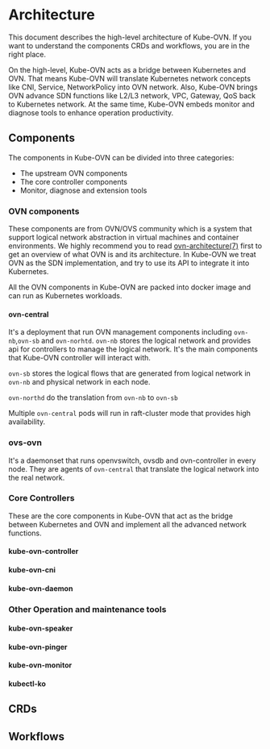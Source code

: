 # Architecture

This document describes the high-level architecture of Kube-OVN. 
If you want to understand the components CRDs and workflows, you are in the right place.

On the high-level, Kube-OVN acts as a bridge between Kubernetes and OVN. 
That means Kube-OVN will translate Kubernetes network concepts like CNI, Service, NetworkPolicy into OVN network. 
Also, Kube-OVN brings OVN advance SDN functions like L2/L3 network, VPC, Gateway, QoS back to Kubernetes network.
At the same time, Kube-OVN embeds monitor and diagnose tools to enhance operation productivity.

## Components 

The components in Kube-OVN can be divided into three categories:
* The upstream OVN components
* The core controller components
* Monitor, diagnose and extension tools

### OVN components

These components are from OVN/OVS community which is a system that support logical network abstraction in virtual machines and container environments.
We highly recommend you to read [ovn-architecture(7)](https://www.mankier.com/7/ovn-architecture) first to get an overview of what OVN is and its architecture. 
In Kube-OVN we treat OVN as the SDN implementation, and try to use its API to integrate it into Kubernetes.

All the OVN components in Kube-OVN are packed into docker image and can run as Kubernetes workloads.

#### ovn-central

It's a deployment that run OVN management components including `ovn-nb`,`ovn-sb` and `ovn-norhtd`.
`ovn-nb` stores the logical network and provides api for controllers to manage the logical network. 
It's the main components that Kube-OVN controller will interact with. 

`ovn-sb` stores the logical flows that are generated from logical network in `ovn-nb` and physical network in each node.

`ovn-northd` do the translation from `ovn-nb` to `ovn-sb`

Multiple `ovn-central` pods will run in raft-cluster mode that provides high availability.

### ovs-ovn

It's a daemonset that runs openvswitch, ovsdb and ovn-controller in every node.
They are agents of `ovn-central` that translate the logical network into the real network.

### Core Controllers

These are the core components in Kube-OVN that act as the bridge between Kubernetes and OVN and implement all the advanced network functions.

#### kube-ovn-controller

#### kube-ovn-cni

#### kube-ovn-daemon

### Other Operation and maintenance tools

#### kube-ovn-speaker

#### kube-ovn-pinger

#### kube-ovn-monitor

#### kubectl-ko

## CRDs

## Workflows
